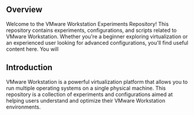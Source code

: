 ## Overview

Welcome to the VMware Workstation Experiments Repository! This repository contains experiments, configurations, and scripts related to VMware Workstation. Whether you're a beginner exploring virtualization or an experienced user looking for advanced configurations, you'll find useful content here. You will

## Introduction

VMware Workstation is a powerful virtualization platform that allows you to run multiple operating systems on a single physical machine. This repository is a collection of experiments and configurations aimed at helping users understand and optimize their VMware Workstation environments.
